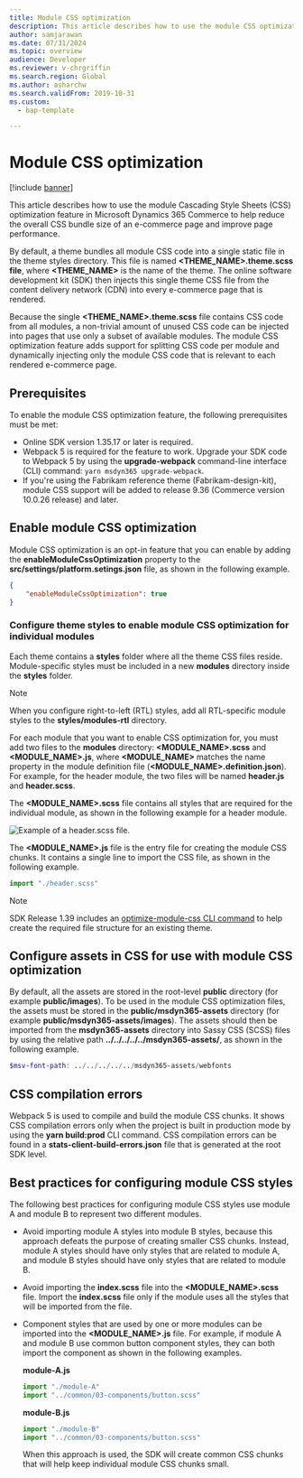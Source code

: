 ```yaml
---
title: Module CSS optimization
description: This article describes how to use the module CSS optimization feature in Microsoft Dynamics 365 Commerce to help reduce the overall CSS bundle size of an e-commerce page and improve page performance.
author: samjarawan
ms.date: 07/31/2024
ms.topic: overview
audience: Developer
ms.reviewer: v-chrgriffin
ms.search.region: Global
ms.author: asharchw
ms.search.validFrom: 2019-10-31
ms.custom: 
  - bap-template

---
```

# Module CSS optimization

[!include [banner](../includes/banner.md)]

This article describes how to use the module Cascading Style Sheets (CSS) optimization feature in Microsoft Dynamics 365 Commerce to help reduce the overall CSS bundle size of an e-commerce page and improve page performance.

By default, a theme bundles all module CSS code into a single static file in the theme styles directory. This file is named **\<THEME\_NAME\>.theme.scss file**, where **\<THEME\_NAME\>** is the name of the theme. The online software development kit (SDK) then injects this single theme CSS file from the content delivery network (CDN) into every e-commerce page that is rendered.

Because the single **\<THEME\_NAME\>.theme.scss** file contains CSS code from all modules, a non-trivial amount of unused CSS code can be injected into pages that use only a subset of available modules. The module CSS optimization feature adds support for splitting CSS code per module and dynamically injecting only the module CSS code that is relevant to each rendered e-commerce page.

## Prerequisites

To enable the module CSS optimization feature, the following prerequisites must be met:

- Online SDK version 1.35.17 or later is required.
- Webpack 5 is required for the feature to work. Upgrade your SDK code to Webpack 5 by using the **upgrade-webpack** command-line interface (CLI) command: `yarn msdyn365 upgrade-webpack`.
- If you're using the Fabrikam reference theme (Fabrikam-design-kit), module CSS support will be added to release 9.36 (Commerce version 10.0.26 release) and later.

## Enable module CSS optimization

Module CSS optimization is an opt-in feature that you can enable by adding the **enableModuleCssOptimization** property to the **src/settings/platform.setings.json** file, as shown in the following example.

```json
{
    "enableModuleCssOptimization": true
}
```

### Configure theme styles to enable module CSS optimization for individual modules

Each theme contains a **styles** folder where all the theme CSS files reside. Module-specific styles must be included in a new **modules** directory inside the **styles** folder.

> [!NOTE]
> When you configure right-to-left (RTL) styles, add all RTL-specific module styles to the **styles/modules-rtl** directory.

For each module that you want to enable CSS optimization for, you must add two files to the **modules** directory: **\<MODULE\_NAME\>.scss** and **\<MODULE\_NAME\>.js**, where **\<MODULE\_NAME\>** matches the name property in the module definition file (**\<MODULE\_NAME\>.definition.json**). For example, for the header module, the two files will be named **header.js** and **header.scss**.

The **\<MODULE\_NAME\>.scss** file contains all styles that are required for the individual module, as shown in the following example for a header module.

![Example of a header.scss file.](media/css-optimization-3.png)

The **\<MODULE\_NAME\>.js** file is the entry file for creating the module CSS chunks. It contains a single line to import the CSS file, as shown in the following example.

```javascript
import "./header.scss"
```

> [!NOTE]
> SDK Release 1.39 includes an [optimize-module-css CLI command](cli-command-reference.md#optimize-module-css) to help create the required file structure for an existing theme.

## Configure assets in CSS for use with module CSS optimization

By default, all the assets are stored in the root-level **public** directory (for example **public/images**). To be used in the module CSS optimization files, the assets must be stored in the **public/msdyn365-assets** directory (for example **public/msdyn365-assets/images**). The assets should then be imported from the **msdyn365-assets** directory into Sassy CSS (SCSS) files by using the relative path **../../../../../msdyn365-assets/**, as shown in the following example.

```SCSS
$msv-font-path: ../../../../../msdyn365-assets/webfonts
```

## CSS compilation errors

Webpack 5 is used to compile and build the module CSS chunks. It shows CSS compilation errors only when the project is built in production mode by using the **yarn build:prod** CLI command. CSS compilation errors can be found in a **stats-client-build-errors.json** file that is generated at the root SDK level.

## Best practices for configuring module CSS styles

The following best practices for configuring module CSS styles use module A and module B to represent two different modules.

- Avoid importing module A styles into module B styles, because this approach defeats the purpose of creating smaller CSS chunks. Instead, module A styles should have only styles that are related to module A, and module B styles should have only styles that are related to module B.
- Avoid importing the **index.scss** file into the **\<MODULE\_NAME\>.scss** file. Import the **index.scss** file only if the module uses all the styles that will be imported from the file.
- Component styles that are used by one or more modules can be imported into the **\<MODULE\_NAME\>.js** file. For example, if module A and module B use common button component styles, they can both import the component as shown in the following examples.

    **module-A.js**

    ```js
    import "./module-A"
    import "../common/03-components/button.scss"
    ```

    **module-B.js**

    ```js
    import "./module-B"
    import "../common/03-components/button.scss"
    ``` 

    When this approach is used, the SDK will create common CSS chunks that will help keep individual module CSS chunks small.
